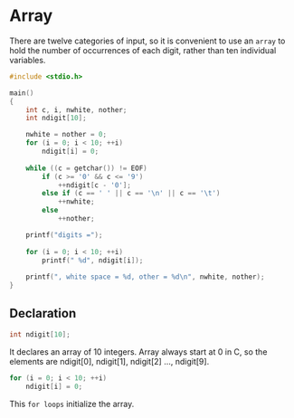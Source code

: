# Array

There are twelve categories of input, so it is convenient to use an `array` to hold the number of occurrences of each digit, rather than ten individual variables.

```c
#include <stdio.h>

main()
{
    int c, i, nwhite, nother;
    int ndigit[10];

    nwhite = nother = 0;
    for (i = 0; i < 10; ++i)
        ndigit[i] = 0;
    
    while ((c = getchar()) != EOF)
        if (c >= '0' && c <= '9')
            ++ndigit[c - '0'];
        else if (c == ' ' || c == '\n' || c == '\t')
            ++nwhite;
        else
            ++nother;

    printf("digits =");
    
    for (i = 0; i < 10; ++i)
        printf(" %d", ndigit[i]);
    
    printf(", white space = %d, other = %d\n", nwhite, nother);
}
```

## Declaration

```c
int ndigit[10];
```

It declares an array of 10 integers. Array always start at 0 in C, so the elements are ndigit[0], ndigit[1], ndigit[2] ..., ndigit[9].

```c
for (i = 0; i < 10; ++i)
    ndigit[i] = 0;
```

This `for loops` initialize the array.

